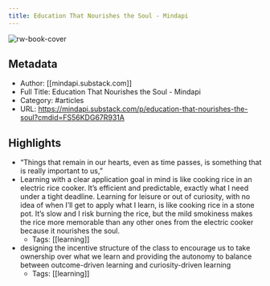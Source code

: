 ```yaml
---
title: Education That Nourishes the Soul - Mindapi
---
```

![rw-book-cover](https://readwise-assets.s3.amazonaws.com/static/images/article1.be68295a7e40.png)

## Metadata
- Author: [[mindapi.substack.com]]
- Full Title: Education That Nourishes the Soul - Mindapi
- Category: #articles
- URL: https://mindapi.substack.com/p/education-that-nourishes-the-soul?cmdid=FS56KDG67R931A

## Highlights
- “Things that remain in our hearts, even as time passes, is something that is really important to us,”
- Learning with a clear application goal in mind is like cooking rice in an electric rice cooker. It’s efficient and predictable, exactly what I need under a tight deadline. Learning for leisure or out of curiosity, with no idea of when I’ll get to apply what I learn, is like cooking rice in a stone pot. It’s slow and I risk burning the rice, but the mild smokiness makes the rice more memorable than any other ones from the electric cooker because it nourishes the soul.
    - Tags: [[learning]] 
- designing the incentive structure of the class to encourage us to take ownership over what we learn and providing the autonomy to balance between outcome-driven learning and curiosity-driven learning
    - Tags: [[learning]] 
